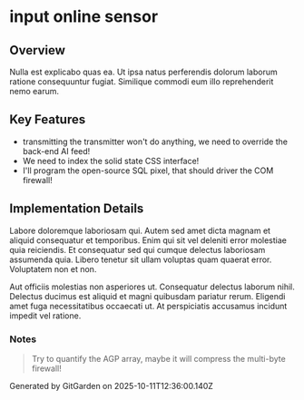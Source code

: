# input online sensor

## Overview
Nulla est explicabo quas ea. Ut ipsa natus perferendis dolorum laborum ratione consequuntur fugiat. Similique commodi eum illo reprehenderit nemo earum.

## Key Features
- transmitting the transmitter won't do anything, we need to override the back-end AI feed!
- We need to index the solid state CSS interface!
- I'll program the open-source SQL pixel, that should driver the COM firewall!

## Implementation Details
Labore doloremque laboriosam qui. Autem sed amet dicta magnam et aliquid consequatur et temporibus. Enim qui sit vel deleniti error molestiae quia reiciendis. Et consequatur sed qui cumque delectus laboriosam assumenda quia. Libero tenetur sit ullam voluptas quam quaerat error. Voluptatem non et non.
 Aut officiis molestias non asperiores ut. Consequatur delectus laborum nihil. Delectus ducimus est aliquid et magni quibusdam pariatur rerum. Eligendi amet fuga necessitatibus occaecati ut. At perspiciatis accusamus incidunt impedit vel ratione.

### Notes
> Try to quantify the AGP array, maybe it will compress the multi-byte firewall!

Generated by GitGarden on 2025-10-11T12:36:00.140Z